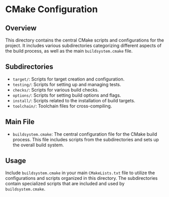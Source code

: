 # CMake Configuration

## Overview
This directory contains the central CMake scripts and configurations for the project. It includes various subdirectories categorizing different aspects of the build process, as well as the main `buildsystem.cmake` file.

## Subdirectories
- `target/`: Scripts for target creation and configuration.
- `testing/`: Scripts for setting up and managing tests.
- `checks/`: Scripts for various build checks.
- `options/`: Scripts for setting build options and flags.
- `install/`: Scripts related to the installation of build targets.
- `toolchain/`: Toolchain files for cross-compiling.

## Main File
- `buildsystem.cmake`: The central configuration file for the CMake build process. This file includes scripts from the subdirectories and sets up the overall build system.

## Usage
Include `buildsystem.cmake` in your main `CMakeLists.txt` file to utilize the configurations and scripts organized in this directory. The subdirectories contain specialized scripts that are included and used by `buildsystem.cmake`.
